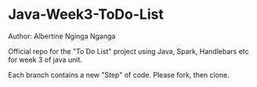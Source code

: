 # Java-Week3-ToDo-List

Author: Albertine Nginga Nganga

Official repo for the "To Do List" project using Java, Spark, Handlebars etc for week 3 of java unit.

Each branch contains a new "Step" of code. Please fork, then clone.
